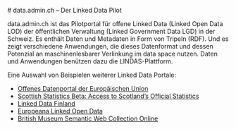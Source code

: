 # data.admin.ch – Der Linked Data Pilot

data.admin.ch ist das Pilotportal für offene Linked Data (Linked Open Data LOD) der öffentlichen Verwaltung (Linked Government Data LGD) in der Schweiz. Es enthält Daten und Metadaten in Form von Tripeln (RDF). Und es zeigt verschiedene Anwendungen, die dieses Datenformat und dessen Potenzial an maschinenlesbarer Verlinkung im data space nutzen. Daten und Anwendungen benützen dazu die LINDAS-Plattform.

Eine Auswahl von Beispielen weiterer Linked Data Portale:

* [Offenes Datenportal der Europäischen Union](http://open-data.europa.eu/de/linked-data)
* [Scottish Statistics Beta: Access to Scotland’s Official Statistics](http://statisticsbeta.com)
* [Linked Data Finland](http://www.ldf.fi)
* [Europeana Linked Open Data](http://labs.europeana.eu/api/linked-open-data-introduction)
* [British Museum Semantic Web Collection Online](http://collection.britishmuseum.org)
